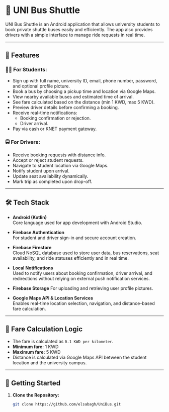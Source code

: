 # 🚌 UNI Bus Shuttle

UNI Bus Shuttle is an Android application that allows university students to book private shuttle buses easily and efficiently. The app also provides drivers with a simple interface to manage ride requests in real time.

---

## 📱 Features

### 👨‍🎓 For Students:
- Sign up with full name, university ID, email, phone number, password, and optional profile picture.
- Book a bus by choosing a pickup time and location via Google Maps.
- View nearby available buses and estimated time of arrival.
- See fare calculated based on the distance (min 1 KWD, max 5 KWD).
- Preview driver details before confirming a booking.
- Receive real-time notifications:
  - Booking confirmation or rejection.
  - Driver arrival.
- Pay via cash or KNET payment gateway.

### 🚍 For Drivers:
- Receive booking requests with distance info.
- Accept or reject student requests.
- Navigate to student location via Google Maps.
- Notify student upon arrival.
- Update seat availability dynamically.
- Mark trip as completed upon drop-off.

---

## 🛠️ Tech Stack

- **Android (Kotlin)**  
  Core language used for app development with Android Studio.

- **Firebase Authentication**  
  For student and driver sign-in and secure account creation.

- **Firebase Firestore**  
  Cloud NoSQL database used to store user data, bus reservations, seat availability, and ride statuses efficiently and in real time.

- **Local Notifications**  
  Used to notify users about booking confirmation, driver arrival, and redirections without relying on external push notification services.

- **Firebase Storage**
  For uploading and retrieving user profile pictures.

- **Google Maps API & Location Services**  
  Enables real-time location selection, navigation, and distance-based fare calculation.

---

## 🧮 Fare Calculation Logic

- The fare is calculated as `0.1 KWD per kilometer`.
- **Minimum fare:** 1 KWD  
- **Maximum fare:** 5 KWD  
- Distance is calculated via Google Maps API between the student location and the university campus.

---

## 🚀 Getting Started

1. **Clone the Repository:**
   ```bash
   git clone https://github.com/elsabagh/UniBus.git
